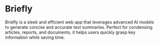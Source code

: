 # Briefly
Briefly is a sleek and efficient web app that leverages advanced AI models to generate concise and accurate text summaries. Perfect for condensing articles, reports, and documents, it helps users quickly grasp key information while saving time.
